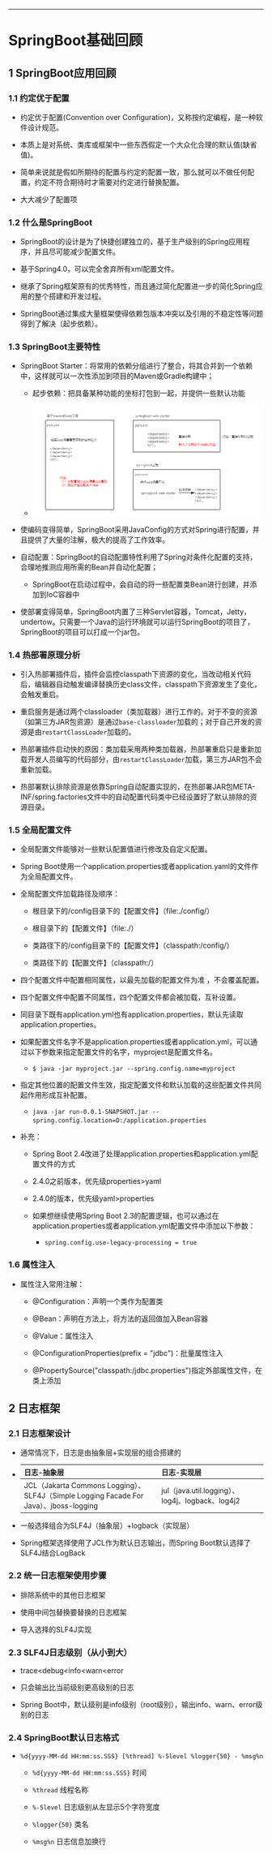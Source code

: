 ------



# SpringBoot基础回顾

## 1 SpringBoot应用回顾

### 1.1 约定优于配置

- 约定优于配置(Convention over Configuration)，又称按约定编程，是一种软件设计规范。

- 本质上是对系统、类库或框架中一些东西假定一个大众化合理的默认值(缺省值)。

- 简单来说就是假如所期待的配置与约定的配置一致，那么就可以不做任何配置，约定不符合期待时才需要对约定进行替换配置。

- 大大减少了配置项

### 1.2 什么是SpringBoot

- SpringBoot的设计是为了快捷创建独立的，基于生产级别的Spring应用程序，并且尽可能减少配置文件。

- 基于Spring4.0，可以完全舍弃所有xml配置文件。

- 继承了Spring框架原有的优秀特性，而且通过简化配置进一步的简化Spring应用的整个搭建和开发过程。

- SpringBoot通过集成大量框架使得依赖包版本冲突以及引用的不稳定性等问题得到了解决（起步依赖）。

### 1.3 SpringBoot主要特性

- SpringBoot Starter：将常用的依赖分组进行了整合，将其合并到一个依赖中，这样就可以一次性添加到项目的Maven或Gradle构建中；

    - 起步依赖：把具备某种功能的坐标打包到一起，并提供一些默认功能
    
    - ![](../../images/SpringBoot/起步依赖.png)
  
- 使编码变得简单，SpringBoot采用JavaConfig的方式对Spring进行配置，并且提供了大量的注解，极大的提高了工作效率。

- 自动配置：SpringBoot的自动配置特性利用了Spring对条件化配置的支持，合理地推测应用所需的Bean并自动化配置；

    - SpringBoot在启动过程中，会自动的将一些配置类Bean进行创建，并添加到IoC容器中

- 使部署变得简单，SpringBoot内置了三种Servlet容器，Tomcat，Jetty，undertow。只需要一个Java的运行环境就可以运行SpringBoot的项目了，SpringBoot的项目可以打成一个jar包。

### 1.4 热部署原理分析

- 引入热部署插件后，插件会监控classpath下资源的变化，当改动相关代码后，编辑器自动触发编译替换历史class文件，classpath下资源发生了变化，会触发重启。

- 重启服务是通过两个classloader（类加载器）进行工作的。对于不变的资源（如第三方JAR包资源）是通过`base-classloader`加载的；对于自己开发的资源是由`restartClassLoader`加载的。

- 热部署插件启动快的原因：类加载采用两种类加载器，热部署重启只是重新加载开发人员编写的代码部分，由`restartClassLoader`加载，第三方JAR包不会重新加载。

- 热部署默认排除资源是依靠Spring自动配置实现的，在热部署JAR包META-INF/spring.factories文件中的自动配置代码类中已经设置好了默认排除的资源目录。

### 1.5 全局配置文件

- 全局配置文件能够对一些默认配置值进行修改及自定义配置。

- Spring Boot使用一个application.properties或者application.yaml的文件作为全局配置文件。

- 全局配置文件加载路径及顺序：

    - 根目录下的/config目录下的【配置文件】（file:./config/）
    
    - 根目录下的【配置文件】（file:./）
    
    - 类路径下的/config目录下的【配置文件】（classpath:/config/）
    
    - 类路径下的【配置文件】（classpath:/）

- 四个配置文件中配置相同属性，以最先加载的配置文件为准 ，不会覆盖配置。

- 四个配置文件中配置不同属性，四个配置文件都会被加载，互补设置。

- 同目录下既有application.yml也有application.properties，默认先读取application.properties。

- 如果配置文件名字不是application.properties或者application.yml，可以通过以下参数来指定配置文件的名字，myproject是配置文件名。

    - `$ java -jar myproject.jar --spring.config.name=myproject`
    
- 指定其他位置的配置文件生效，指定配置文件和默认加载的这些配置文件共同起作用形成互补配置。

    - `java -jar run-0.0.1-SNAPSHOT.jar --spring.config.location=D:/application.properties`

- 补充：

    - Spring Boot 2.4改进了处理application.properties和application.yml配置文件的方式
    
    - 2.4.0之前版本，优先级properties>yaml
      
    - 2.4.0的版本，优先级yaml>properties
      
    - 如果想继续使用Spring Boot 2.3的配置逻辑，也可以通过在application.properties或者application.yml配置文件中添加以下参数：

        - `spring.config.use-legacy-processing = true`

### 1.6 属性注入

- 属性注入常用注解：

    - @Configuration：声明一个类作为配置类
    
    - @Bean：声明在方法上，将方法的返回值加入Bean容器
      
    - @Value：属性注入
      
    - @ConfigurationProperties(prefix = "jdbc")：批量属性注入
      
    - @PropertySource("classpath:/jdbc.properties")指定外部属性文件，在类上添加

## 2 日志框架

### 2.1 日志框架设计

- 通常情况下，日志是由抽象层+实现层的组合搭建的

- | 日志-抽象层 | 日志-实现层 |
  | :-----| :---- |
  | JCL（Jakarta Commons Logging）、SLF4J（Simple Logging Facade For Java）、jboss-logging | jul（java.util.logging）、log4j、logback、log4j2 |

- 一般选择组合为SLF4J（抽象层）+logback（实现层）

- Spring框架选择使用了JCL作为默认日志输出，而Spring Boot默认选择了SLF4J结合LogBack

### 2.2 统一日志框架使用步骤

- 排除系统中的其他日志框架

- 使用中间包替换要替换的日志框架

- 导入选择的SLF4J实现

### 2.3 SLF4J日志级别（从小到大）

- trace<debug<info<warn<error

- 只会输出比当前级别更高级别的日志

- Spring Boot中，默认级别是info级别（root级别），输出info、warn、error级别的日志

### 2.4 SpringBoot默认日志格式

- `%d{yyyy-MM-dd HH:mm:ss.SSS} [%thread] %-5level %logger{50} - %msg%n`

    - `%d{yyyy-MM-dd HH:mm:ss.SSS}` 时间
    
    - `%thread` 线程名称
    
    - `%-5level` 日志级别从左显示5个字符宽度
    
    - `%logger{50}` 类名
    
    - `%msg%n` 日志信息加换行